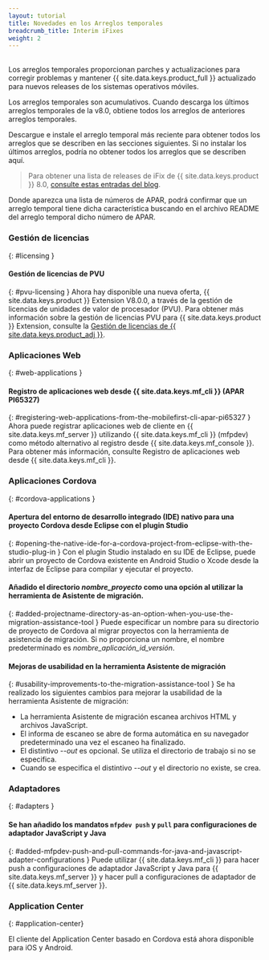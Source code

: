 ```yaml
---
layout: tutorial
title: Novedades en los Arreglos temporales
breadcrumb_title: Interim iFixes
weight: 2
---
```

<!-- NLS_CHARSET=UTF-8 -->
<br/>
Los arreglos temporales proporcionan parches y actualizaciones para corregir problemas y mantener {{ site.data.keys.product_full }} actualizado para nuevos releases de los sistemas operativos móviles.

Los arreglos temporales son acumulativos. Cuando descarga los últimos arreglos temporales de la v8.0, obtiene todos los arreglos de anteriores arreglos temporales.

Descargue e instale el arreglo temporal más reciente para obtener todos los arreglos que se describen en las secciones siguientes. Si no instalar los últimos arreglos, podría no obtener todos los arreglos que se describen aquí.

> Para obtener una lista de releases de iFix de {{ site.data.keys.product }} 8.0, [consulte estas entradas del blog]({{site.baseurl}}/blog/tag/iFix_8.0/).

Donde aparezca una lista de números de APAR, podrá confirmar que un arreglo temporal tiene dicha característica buscando en el archivo README del arreglo temporal dicho número de APAR.

### Gestión de licencias
{: #licensing }
#### Gestión de licencias de PVU
{: #pvu-licensing }
Ahora hay disponible una nueva oferta, {{ site.data.keys.product }} Extension V8.0.0, a través de la gestión de licencias de unidades de valor de procesador (PVU). Para obtener más información sobre la gestión de licencias PVU para {{ site.data.keys.product }} Extension, consulte la [Gestión de licencias de {{ site.data.keys.product_adj }}](../../licensing).

### Aplicaciones Web
{: #web-applications }
#### Registro de aplicaciones web desde {{ site.data.keys.mf_cli }} (APAR PI65327)
{: #registering-web-applications-from-the-mobilefirst-cli-apar-pi65327 }
Ahora puede registrar aplicaciones web de cliente en {{ site.data.keys.mf_server }} utilizando {{ site.data.keys.mf_cli }} (mfpdev) como método alternativo al registro desde {{ site.data.keys.mf_console }}. Para obtener más información, consulte Registro de aplicaciones web desde {{ site.data.keys.mf_cli }}.

### Aplicaciones Cordova
{: #cordova-applications }
#### Apertura del entorno de desarrollo integrado (IDE) nativo para una proyecto Cordova desde Eclipse con el plugin Studio
{: #opening-the-native-ide-for-a-cordova-project-from-eclipse-with-the-studio-plug-in }
Con el plugin Studio instalado en su IDE de Eclipse, puede abrir un proyecto de Cordova existente en Android Studio o Xcode desde la interfaz de Eclipse para compilar y ejecutar el proyecto.

#### Añadido el directorio *nombre_proyecto* como una opción al utilizar la herramienta de Asistente de migración.
{: #added-projectname-directory-as-an-option-when-you-use-the-migration-assistance-tool }
Puede especificar un nombre para su directorio de proyecto de Cordova al migrar proyectos con la herramienta de asistencia de migración. Si no proporciona un nombre, el nombre predeterminado es *nombre_aplicación_id_versión*.

#### Mejoras de usabilidad en la herramienta Asistente de migración
{: #usability-improvements-to-the-migration-assistance-tool }
Se ha realizado los siguientes cambios para mejorar la usabilidad de la herramienta Asistente de migración:

* La herramienta Asistente de migración escanea archivos HTML y archivos JavaScript.
* El informa de escaneo se abre de forma automática en su navegador predeterminado una vez el escaneo ha finalizado.
* El distintivo *--out* es opcional. Se utiliza el directorio de trabajo si no se especifica.
* Cuando se especifica el distintivo *--out* y el directorio no existe, se crea.

### Adaptadores
{: #adapters }
#### Se han añadido los mandatos `mfpdev push` y `pull` para configuraciones de adaptador JavaScript y Java
{: #added-mfpdev-push-and-pull-commands-for-java-and-javascript-adapter-configurations }
Puede utilizar {{ site.data.keys.mf_cli }} para hacer push a configuraciones de adaptador JavaScript y Java para {{ site.data.keys.mf_server }} y hacer pull a configuraciones de adaptador de {{ site.data.keys.mf_server }}.

### Application Center
{: #application-center}

El cliente del Application Center basado en Cordova está ahora disponible para iOS y Android.

